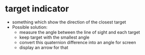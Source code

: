 # target indicator
- something which show the direction of the closest target
- Possible solution:
  - measure the angle between the line of sight and each target
  - keep target with the smallest angle
  - convert this quaternion difference into an angle for screen
  - display an arrow for that
